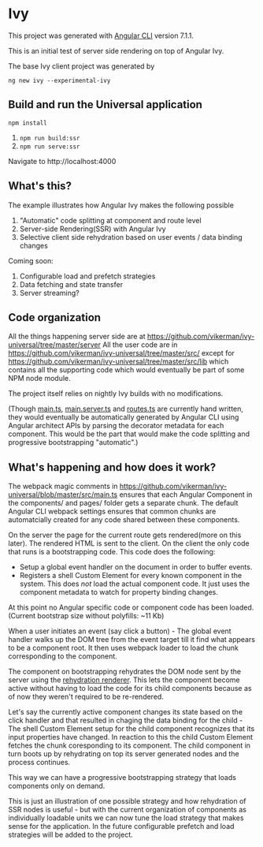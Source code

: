 # Ivy

This project was generated with [Angular CLI](https://github.com/angular/angular-cli) version 7.1.1.

This is an initial test of server side rendering on top of Angular Ivy.

The base Ivy client project was generated by

`ng new ivy --experimental-ivy`

## Build and run the Universal application

`npm install`

1. `npm run build:ssr`
1. `npm run serve:ssr`

Navigate to http://localhost:4000

## What's this?

The example illustrates how Angular Ivy makes the following possible

1. "Automatic" code splitting at component and route level
1. Server-side Rendering(SSR) with Angular Ivy
1. Selective client side rehydration based on user events / data binding changes

Coming soon:
1. Configurable load and prefetch strategies
1. Data fetching and state transfer
1. Server streaming?

## Code organization

All the things happening server side are at https://github.com/vikerman/ivy-universal/tree/master/server
All the user code are in https://github.com/vikerman/ivy-universal/tree/master/src/ except for https://github.com/vikerman/ivy-universal/tree/master/src/lib which contains all the supporting code which would eventually be part of some NPM node module.

The project itself relies on nightly Ivy builds with no modifications.

(Though [main.ts](https://github.com/vikerman/ivy-universal/blob/master/src/main.ts), [main.server.ts](https://github.com/vikerman/ivy-universal/blob/master/src/main.server.ts) and [routes.ts](https://github.com/vikerman/ivy-universal/blob/master/src/routes.ts) are currently hand written, they would eventually be automatically generated by Angular CLI using Angular architect APIs by parsing the decorator metadata for each component. This would be the part that would make the code splitting and progressive bootstrapping "automatic".)


## What's happening and how does it work?

The webpack magic comments in https://github.com/vikerman/ivy-universal/blob/master/src/main.ts ensures that each Angular Component in the components/ and pages/ folder gets a separate chunk. The default Angular CLI webpack settings ensures that common chunks are automatcially created for any code shared between these components.

On the server the page for the current route gets rendered(more on this later). The rendered HTML is sent to the client. On the client the only code that runs is a bootstrapping code. This code does the following:

- Setup a global event handler on the document in order to buffer events.
- Registers a shell Custom Element for every known component in the system. This does *not* load the actual component code. It just uses the component metadata to watch for property binding changes.

At this point no Angular specific code or component code has been loaded. (Current bootstrap size without polyfills: ~11 Kb)

When a user initiates an event (say click a button) - The global event handler walks up the DOM tree from the event target till it find what appears to be a component root. It then uses webpack loader to load the chunk corresponding to the component.

The component on bootstrapping rehydrates the DOM node sent by the server using the [rehydration renderer](https://github.com/vikerman/ivy-universal/blob/master/src/lib/rehydration/rehydration_renderer.ts). This lets the component become active without having to load the code for its child components because as of now they weren't required to be re-rendered.

Let's say the currently active component changes its state based on the click handler and that resulted in chaging the data binding for the child - The shell Custom Element setup for the child component recognizes that its input properties have changed. In reaction to this the child Custom Element fetches the chunk coresponding to its component. The child component in turn boots up by rehydrating on top its server generated nodes and the process continues.

This way we can have a progressive bootstrapping strategy that loads components only on demand.

This is just an illustration of one possible strategy and how rehydration of SSR nodes is useful - but with the current organization of components as individually loadable units we can now tune the load strategy that makes sense for the application. In the future configurable prefetch and load strategies will be added to the project.
